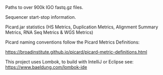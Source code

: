 Paths to over 900k IGO fastq.gz files.

Sequencer start-stop information.

Picard.jar statistics (HS Metrics, Duplication Metrics, Alignment Summary Metrics, RNA Seq Metrics & WGS Metrics)

Picard naming conventions follow the Picard Metrics Definitions:

https://broadinstitute.github.io/picard/picard-metric-definitions.html

This project uses Lombok, to build with IntelliJ or Eclipse see:
https://www.baeldung.com/lombok-ide

